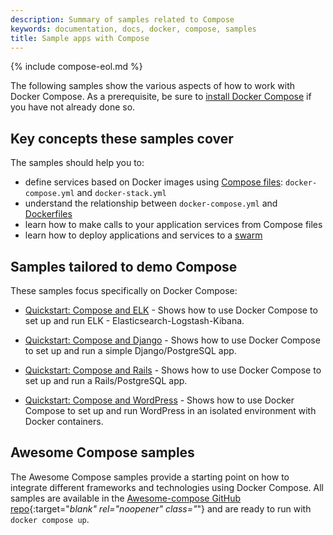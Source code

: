 ```yaml
---
description: Summary of samples related to Compose
keywords: documentation, docs, docker, compose, samples
title: Sample apps with Compose
---
```

{% include compose-eol.md %}

The following samples show the various aspects of how to work with Docker
Compose. As a prerequisite, be sure to [install Docker Compose](install/index.md)
if you have not already done so.

## Key concepts these samples cover

The samples should help you to:

- define services based on Docker images using
  [Compose files](compose-file/index.md): `docker-compose.yml` and
  `docker-stack.yml`
- understand the relationship between `docker-compose.yml` and
  [Dockerfiles](/engine/reference/builder/)
- learn how to make calls to your application services from Compose files
- learn how to deploy applications and services to a [swarm](../engine/swarm/index.md)

## Samples tailored to demo Compose

These samples focus specifically on Docker Compose:

- [Quickstart: Compose and ELK](https://github.com/docker/awesome-compose/tree/master/elasticsearch-logstash-kibana/logstash/README.md) - Shows
  how to use Docker Compose to set up and run ELK - Elasticsearch-Logstash-Kibana.

- [Quickstart: Compose and Django](https://github.com/docker/awesome-compose/tree/master/official-documentation-samples/django/README.md) - Shows
  how to use Docker Compose to set up and run a simple Django/PostgreSQL app.

- [Quickstart: Compose and Rails](https://github.com/docker/awesome-compose/tree/master/official-documentation-samples/rails/README.md) - Shows
  how to use Docker Compose to set up and run a Rails/PostgreSQL app.

- [Quickstart: Compose and WordPress](https://github.com/docker/awesome-compose/tree/master/official-documentation-samples/wordpress/README.md) - Shows
  how to use Docker Compose to set up and run WordPress in an isolated
  environment with Docker containers.

## Awesome Compose samples

The Awesome Compose samples provide a starting point on how to integrate different frameworks and technologies using Docker Compose. All samples are available in the [Awesome-compose GitHub repo](https://github.com/docker/awesome-compose){:target="_blank" rel="noopener" class="_"} and are ready to run with `docker compose up`.
